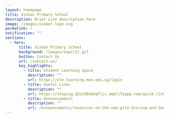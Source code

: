 ```yaml
---
layout: homepage
title: Xishan Primary School
description: Brief site description here
image: /images/isomer-logo.svg
permalink: /
notification: ""
sections:
  - hero:
      title: Xishan Primary School
      background: /images/xsps(1).gif
      button: Contact Us
      url: /contact-us/
      key_highlights:
        - title: Student Learning Space
          description: ""
          url: https://vle.learning.moe.edu.sg/login
        - title: Useful Links
          description: ""
          url: https://staging.d2cn58n03qfljc.amplifyapp.com/quick-links/Students/sls-guide
        - title: Announcements
          description: ""
          url: /announcements/resources-on-the-new-psle-Scoring-and-Secondary-1-Posting-Systems/
---
```

